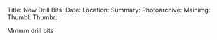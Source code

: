 Title: New Drill Bits!
Date:
Location:
Summary:
Photoarchive:
Mainimg:
Thumbl:
Thumbr:

Mmmm drill  bits
